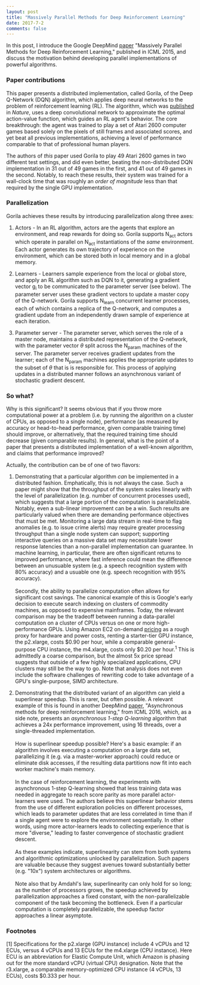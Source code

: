 ```yaml
---
layout: post 
title: "Massively Parallel Methods for Deep Reinforcement Learning"
date: 2017-7-2
comments: false 
---
```


In this post, I introduce the Google DeepMind [paper](https://arxiv.org/pdf/1507.04296.pdf) "Massively Parallel Methods for Deep Reinforcement Learning," published in ICML 2015, and discuss the motivation behind developing parallel implementations of powerful algorithms.

### Paper contributions
This paper presents a distributed implementation, called Gorila, of the Deep Q-Network (DQN) algorithm, which applies deep neural networks to the problem of reinforcement learning (RL). The algorithm, which was [published](https://deepmind.com/research/dqn/) in *Nature*, uses a deep convolutional network to approximate the optimal action-value function, which guides an RL agent's behavior. The core breakthrough: the agent was trained to play a set of Atari 2600 computer games based solely on the pixels of still frames and associated scores, and yet beat all previous implementations, achieving a level of performance comparable to that of professional human players.

The authors of *this* paper used Gorila to play 49 Atari 2600 games in two different test settings, and did even better, beating the non-distributed DQN implementation in 31 out of 49 games in the first, and 41 out of 49 games in the second. Notably, to reach these results, their system was trained for a wall-clock time that was roughly an *order of magnitude* less than that required by the single GPU implementation.

### Parallelization

Gorila achieves these results by introducing parallelization along three axes:

  1. Actors - In an RL algorithm, actors are the agents that explore an environment, and reap rewards for doing so. Gorila supports N<sub>act</sub> actors which operate in parallel on N<sub>act</sub> instantiations of the *same* environment. Each actor generates its own trajectory of experience on the environment, which can be stored both in local memory and in a global memory.

  2. Learners - Learners sample experience from the local or global store, and apply an RL algorithm such as DQN to it, generating a gradient vector g<sub>i</sub> to be communicated to the parameter server (see below). The parameter server uses these gradient vectors to update a master copy of the Q-network. Gorila supports N<sub>learn</sub> concurrent learner processes, each of which contains a replica of the Q-network, and computes a gradient update from an independently drawn sample of experience at each iteration.

  3. Parameter server - The parameter server, which serves the role of a master node, maintains a distributed representation of the Q-network, with the parameter vector $\theta$ split across the N<sub>param</sub> machines of the server. The parameter server receives gradient updates from the learner; each of the N<sub>param</sub> machines applies the appropriate updates to the subset of $\theta$ that is is responsible for. This process of applying updates in a distributed manner follows an asynchronous variant of stochastic gradient descent.

### So what?

Why is this significant? It seems obvious that if you throw more computational power at a problem (i.e. by running the algorithm on a cluster of CPUs, as opposed to a single node), performance (as measured by accuracy or head-to-head performance, given comparable training time) should improve, or alternatively, that the required training time should decrease (given comparable results). In general, what is the point of a paper that presents a distributed implementation of a well-known algorithm, and claims that performance improved?

Actually, the contribution can be of one of two flavors:

  1. Demonstrating that a particular algorithm *can* be implemented in a distributed fashion. Emphatically, this is not always the case. Such a paper might show that the throughput of the system scales linearly with the level of parallelization (e.g. number of concurrent processes used), which suggests that a large portion of the computation is parallelizable. Notably, even a sub-linear improvement can be a win. Such results are particularly valued when there are demanding performance objectives that must be met. Monitoring a large data stream in real-time to flag anomalies (e.g. to issue crime alerts) may require greater processing throughput than a single node system can support; supporting interactive queries on a massive data set may necessitate lower response latencies than a non-parallel implementation can guarantee. In machine learning, in particular, there are often significant returns to improved performance, where fast inference could mean the difference between an unusuable system (e.g. a speech recognition system with 80% accuracy) and a usuable one (e.g. speech recognition with 95% accuracy).<br/><br/>
  Secondly, the ability to parallelize computation often allows for significant cost savings. The canonical example of this is Google's early decision to execute search indexing on clusters of commodity machines, as opposed to expensive mainframes. Today, the relevant comparison may be the tradeoff between running a data-parallel computation on a cluster of CPUs versus on one or more high-performance GPUs. Using Amazon EC2 on-demand [pricing](https://aws.amazon.com/ec2/pricing/on-demand/) as a rough proxy for hardware and power costs, renting a starter-tier GPU instance, the p2.xlarge, costs $0.90 per hour, while a comparable general-purpose CPU instance, the m4.xlarge, costs only $0.20 per hour.<sup>1</sup> This is admittedly a coarse comparison, but the almost 5x price spread suggests that outside of a few highly specialized applications, CPU clusters may still be the way to go. Note that analysis does not even include the software challenges of rewriting code to take advantage of a GPU's single-purpose, SIMD architecture.

  2. Demonstrating that the distributed variant of an algorithm can yield a superlinear speedup. This is rarer, but often possible. A relevant example of this is found in another DeepMind [paper](https://arxiv.org/pdf/1602.01783.pdf), "Asynchronous methods for deep reinforcement learning," from ICML 2016, which, as a side note, presents an *asynchronous 1-step Q-learning* algorithm that achieves a 24x performance improvement, using 16 threads, over a single-threaded implementation.<br/><br/>
  How is superlinear speedup possible? Here's a basic example: if an algorithm involves executing a computation on a large data set, parallelizing it (e.g. via a master-worker approach) could reduce or eliminate disk accesses, if the resulting data partitions now fit into each worker machine's main memory.<br/><br/>
  In the case of reinforcement learning, the experiments with asynchronous 1-step Q-learning showed that less training data was needed in aggregate to reach score parity as more parallel actor-learners were used. The authors believe this superlinear behavior stems from the use of different exploration policies on different processes, which leads to parameter updates that are less correlated in time than if a single agent were to explore the environment sequentially. In other words, using more actor-learners leads to collecting experience that is more "diverse," leading to faster convergence of stochastic gradient descent.<br/><br/>
  As these examples indicate, superlinearity can stem from both systems and algorithmic optimizations unlocked by parallelization. Such papers are valuable because they suggest avenues toward substantially better (e.g. "10x") system architectures or algorithms.<br/><br/>
  Note also that by Amdahl's law, superlinearity can only hold for so long; as the number of processors grows, the speedup achieved by parallelization approaches a fixed constant, with the non-parallelizable component of the task becoming the bottleneck. Even if a particular computation is completely parallelizable, the speedup factor approaches a linear asymptote.

### Footnotes

[1] Specifications for the p2.xlarge (GPU instance) include 4 vCPUs and 12 ECUs, versus 4 vCPUs and 13 ECUs for the m4.xlarge (CPU instance). Here ECU is an abbreviation for Elastic Compute Unit, which Amazon is phasing out for the more standard vCPU (virtual CPU) designation. Note that the r3.xlarge, a comparable memory-optimized CPU instance (4 vCPUs, 13 ECUs), costs $0.333 per hour.